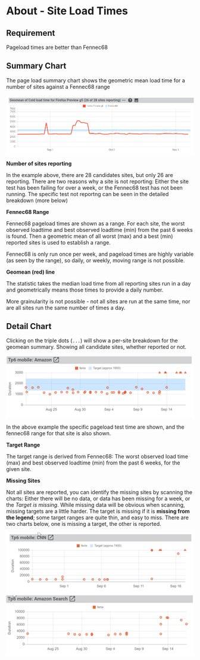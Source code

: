 # About - Site Load Times

## Requirement

Pageload times are better than Fennec68

## Summary Chart

The page load summary chart shows the geometric mean load time for a number of sites against a Fennec68 range  

![Example Geomean Chart](about-pageload1.png)

**Number of sites reporting**
 
In the example above, there are 28 candidates sites, but only 26 are reporting.  There are two reasons why a site is not reporting: Either the site test has been failing for over a week, or the Fennec68 test has not been running.  The specific test not reportng can be seen in the detailed breakdown (more below)
  
**Fennec68 Range**

Fennec68 pageload times are shown as a range. For each site, the worst observed loadtime and best observed loadtime (min) from the past 6 weeks is found.  Then a geometric mean of all worst (max) and a best (min) reported sites is used to establish a range.

Fennec68 is only run once per week, and pageload times are highly variable (as seen by the range), so daily, or weekly, moving range is not possible.

**Geomean (red) line**

The statistic takes the median load time from all reporting sites run in a day and geometrically means those times to provide a daily number. 

More grainularity is not possible - not all sites are run at the same time, nor are all sites run the same number of times a day. 

## Detail Chart

Clicking on the triple dots (`...`) will show a per-site breakdown for the geomean summary.  Showing all candidate sites, whether reported or not.

![Example Detail Chart](about-pageload2.png)

In the above example the specific pageload test time are shown, and the fennec68 range for that site is also shown.

**Target Range**

The target range is derived from Fennec68: The worst observed load time (max) and best observed loadtime (min) from the past 6 weeks, for the given site. 

**Missing Sites**

Not all sites are reported, you can identify the missing sites by scanning the charts: Either there will be no data, or data has been missing for a week, or the *Target is missing*. While missing data will be obvious when scanning, missing targets are a little harder. The target is missing if it is **missing from the legend**; some target ranges are quite thin, and easy to miss. There are two charts below, one is missing a target, the other is reported.

![Example with thin target](about-pageload3.png)
![Example with missing target](about-pageload4.png)
